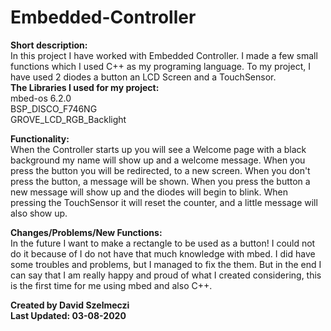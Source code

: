 # Embedded-Controller
<b>Short description:</b><br/>
In this project I have worked with Embedded Controller. I made a few small functions which I used C++ as my programing language. To my project, I have used 2 diodes
a button an LCD Screen and a TouchSensor. <br/>
<b>The Libraries I used for my project:</b> <br/>
mbed-os 6.2.0 <br/>
BSP_DISCO_F746NG <br/>
GROVE_LCD_RGB_Backlight

<b>Functionality:</b><br/>
When the Controller starts up you will see a Welcome page with a black background my name will show up and a welcome message. When you press the button you will be 
redirected, to a new screen. 
When you don't press the button, a message will be shown. When you press the button a new message will show up and the diodes will begin to blink. 
When pressing the TouchSensor it will reset the counter, and a little message will also show up.

<b>Changes/Problems/New Functions:</b><br/>
In the future I want to make a rectangle to be used as a button! I could not do it because of I do not have that much knowledge with mbed. I did have some troubles
and problems, but I managed to fix the them. But in the end I can say that I am really happy and proud of what I created considering, this is the first time 
for me using mbed and also C++. 

<b>Created by David Szelmeczi <br/>
Last Updated: 03-08-2020
</b>